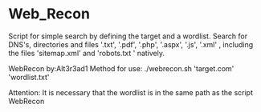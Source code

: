 # Web_Recon
Script for simple search by defining the target and a wordlist.
Search for DNS's, directories and files '.txt', '.pdf', '.php', '.aspx', '.js', '.xml' , including the files 'sitemap.xml' and 'robots.txt ' natively. 

WebRecon by:Alt3r3ad1
Method for use: ./webrecon.sh 'target.com' 'wordlist.txt'

Attention: It is necessary that the wordlist is in the same path as the script WebRecon
